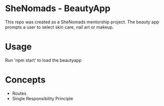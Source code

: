 # SheNomads - BeautyApp

This repo was created as a SheNomads mentorship project. The beauty app prompts a user to select skin care, nail art or makeup.

# Usage
Run 'npm start' to load the beautyapp

# Concepts
- Routes
- Single Responsibility Principle